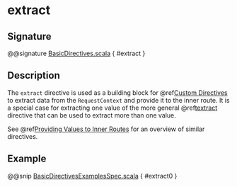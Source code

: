<a id="extract"></a>
# extract

## Signature

@@signature [BasicDirectives.scala](../../../../../../../../../akka-http/src/main/scala/akka/http/scaladsl/server/directives/BasicDirectives.scala) { #extract }

## Description

The `extract` directive is used as a building block for @ref[Custom Directives](../custom-directives.md#custom-directives) to extract data from the
`RequestContext` and provide it to the inner route. It is a special case for extracting one value of the more
general @ref[textract](textract.md#textract) directive that can be used to extract more than one value.

See @ref[Providing Values to Inner Routes](index.md#providedirectives) for an overview of similar directives.

## Example

@@snip [BasicDirectivesExamplesSpec.scala](../../../../../../../test/scala/docs/http/scaladsl/server/directives/BasicDirectivesExamplesSpec.scala) { #extract0 }